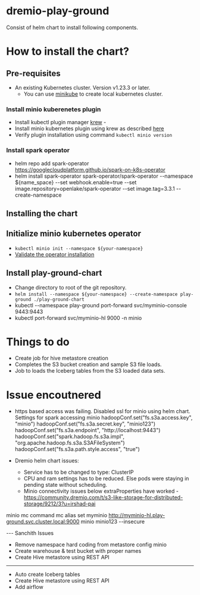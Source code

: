 # dremio-play-ground
Consist of helm chart to install following components.

# How to install the chart?

## Pre-requisites
* An existing Kubernetes cluster. Version v1.23.3 or later.
    * You can use [minikube](https://minikube.sigs.k8s.io/docs/start/) to create local kubernetes cluster.
### Install minio kuberenetes plugin
* Install kubectl plugin manager [krew](https://krew.sigs.k8s.io/docs/user-guide/setup/install/) - 
* Install minio kubernetes plugin using krew as described [here](https://min.io/docs/minio/kubernetes/upstream/operations/installation.html#install-the-minio-kubernetes-plugin)
* Verify plugin installation using command `kubectl minio version`
### Install spark operator
* helm repo add spark-operator https://googlecloudplatform.github.io/spark-on-k8s-operator
* helm install spark-operator spark-operator/spark-operator --namespace ${name_space} --set webhook.enable=true --set image.repository=openlake/spark-operator --set image.tag=3.3.1 --create-namespace

## Installing the chart
## Initialize minio kubernetes operator
* `kubectl minio init --namespace ${your-namespace}` 
* [Validate the operator installation](https://min.io/docs/minio/kubernetes/upstream/operations/installation.html#validate-the-operator-installation) 
## Install play-ground-chart
* Change directory to root of the git repository.
* `helm install --namespace ${your-namespace} --create-namespace play-ground ./play-ground-chart`
* kubectl --namespace play-ground port-forward svc/myminio-console 9443:9443
* kubectl port-forward svc/myminio-hl 9000 -n minio


# Things to do
* Create job for hive metastore creation
* Completes the S3 bucket creation and sample S3 file loads.
* Job to loads the Iceberg tables from the S3 loaded data sets.
# Issue encoutnered 
* https based access was failing. Disabled ssl for minio using helm chart.
Settings for spark accessing minio
    hadoopConf.set("fs.s3a.access.key", "minio")
    hadoopConf.set("fs.s3a.secret.key", "minio123")
    hadoopConf.set("fs.s3a.endpoint", "http://localhost:9443")
    hadoopConf.set("spark.hadoop.fs.s3a.impl", "org.apache.hadoop.fs.s3a.S3AFileSystem")
    hadoopConf.set("fs.s3a.path.style.access", "true")
* Dremio helm chart issues:

    * Service has to be changed to type: ClusterIP
    * CPU and ram settings has to be reduced. Else pods were staying in pending state without scheduling.
    * Minio connectivity issues below extraProperties have worked - https://community.dremio.com/t/s3-like-storage-for-distributed-storage/9212/3?u=irshad-pai

minio mc command
mc alias set myminio http://myminio-hl.play-ground.svc.cluster.local:9000 minio minio123 --insecure


--- Sanchith Issues

* Remove namespace hard coding from metastore config minio
* Create warehouse & test bucket with proper names
* Create Hive metastore using REST API

---
* Auto create Iceberg tables
* Create Hive metastore using REST API
* Add airflow



